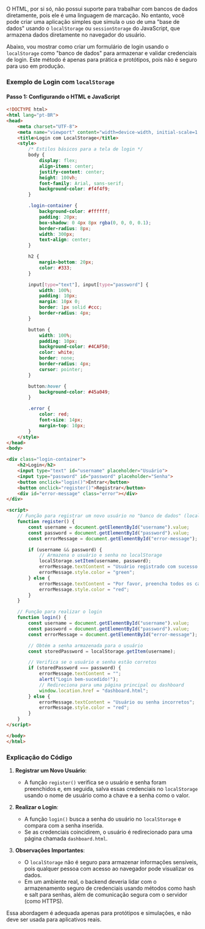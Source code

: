 O HTML, por si só, não possui suporte para trabalhar com bancos de dados diretamente, pois ele é uma linguagem de marcação. No entanto, você pode criar uma aplicação simples que simula o uso de uma "base de dados" usando o `localStorage` ou `sessionStorage` do JavaScript, que armazena dados diretamente no navegador do usuário. 

Abaixo, vou mostrar como criar um formulário de login usando o `localStorage` como "banco de dados" para armazenar e validar credenciais de login. Este método é apenas para prática e protótipos, pois não é seguro para uso em produção. 

### Exemplo de Login com `localStorage`

#### Passo 1: Configurando o HTML e JavaScript

```html
<!DOCTYPE html>
<html lang="pt-BR">
<head>
    <meta charset="UTF-8">
    <meta name="viewport" content="width=device-width, initial-scale=1.0">
    <title>Login com LocalStorage</title>
    <style>
        /* Estilos básicos para a tela de login */
        body {
            display: flex;
            align-items: center;
            justify-content: center;
            height: 100vh;
            font-family: Arial, sans-serif;
            background-color: #f4f4f9;
        }

        .login-container {
            background-color: #ffffff;
            padding: 20px;
            box-shadow: 0 4px 8px rgba(0, 0, 0, 0.1);
            border-radius: 8px;
            width: 300px;
            text-align: center;
        }

        h2 {
            margin-bottom: 20px;
            color: #333;
        }

        input[type="text"], input[type="password"] {
            width: 100%;
            padding: 10px;
            margin: 10px 0;
            border: 1px solid #ccc;
            border-radius: 4px;
        }

        button {
            width: 100%;
            padding: 10px;
            background-color: #4CAF50;
            color: white;
            border: none;
            border-radius: 4px;
            cursor: pointer;
        }

        button:hover {
            background-color: #45a049;
        }

        .error {
            color: red;
            font-size: 14px;
            margin-top: 10px;
        }
    </style>
</head>
<body>

<div class="login-container">
    <h2>Login</h2>
    <input type="text" id="username" placeholder="Usuário">
    <input type="password" id="password" placeholder="Senha">
    <button onclick="login()">Entrar</button>
    <button onclick="register()">Registrar</button>
    <div id="error-message" class="error"></div>
</div>

<script>
    // Função para registrar um novo usuário no "banco de dados" (localStorage)
    function register() {
        const username = document.getElementById("username").value;
        const password = document.getElementById("password").value;
        const errorMessage = document.getElementById("error-message");

        if (username && password) {
            // Armazena o usuário e senha no localStorage
            localStorage.setItem(username, password);
            errorMessage.textContent = "Usuário registrado com sucesso!";
            errorMessage.style.color = "green";
        } else {
            errorMessage.textContent = "Por favor, preencha todos os campos.";
            errorMessage.style.color = "red";
        }
    }

    // Função para realizar o login
    function login() {
        const username = document.getElementById("username").value;
        const password = document.getElementById("password").value;
        const errorMessage = document.getElementById("error-message");

        // Obtém a senha armazenada para o usuário
        const storedPassword = localStorage.getItem(username);

        // Verifica se o usuário e senha estão corretos
        if (storedPassword === password) {
            errorMessage.textContent = "";
            alert("Login bem-sucedido!");
            // Redireciona para uma página principal ou dashboard
            window.location.href = "dashboard.html";
        } else {
            errorMessage.textContent = "Usuário ou senha incorretos";
            errorMessage.style.color = "red";
        }
    }
</script>

</body>
</html>
```

### Explicação do Código

1. **Registrar um Novo Usuário**:
   - A função `register()` verifica se o usuário e senha foram preenchidos e, em seguida, salva essas credenciais no `localStorage` usando o nome de usuário como a chave e a senha como o valor.

2. **Realizar o Login**:
   - A função `login()` busca a senha do usuário no `localStorage` e compara com a senha inserida.
   - Se as credenciais coincidirem, o usuário é redirecionado para uma página chamada `dashboard.html`.

3. **Observações Importantes**:
   - O `localStorage` não é seguro para armazenar informações sensíveis, pois qualquer pessoa com acesso ao navegador pode visualizar os dados.
   - Em um ambiente real, o backend deveria lidar com o armazenamento seguro de credenciais usando métodos como hash e salt para senhas, além de comunicação segura com o servidor (como HTTPS).

Essa abordagem é adequada apenas para protótipos e simulações, e não deve ser usada para aplicativos reais.